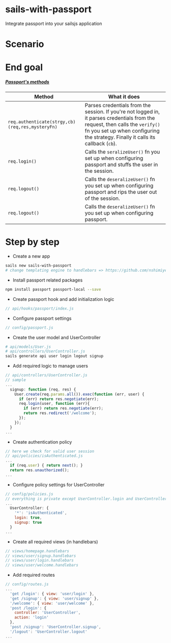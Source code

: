 # sails-with-passport
Integrate passport into your sailsjs application

# Scenario

# End goal

##### [Passport's methods](https://github.com/sails101/using-passport/blob/master/ORIGINAL_PREHOOK_WALKTHROUGH.md#passports-methods)

 Method                                         | What it does
 ---------------------------------------------- | ------------------------------------------------------------------------------------------------
 `req.authenticate(strgy,cb)(req,res,mysteryFn)`| Parses credentials from the session.  If you're not logged in, it parses credentials from the request, then calls the `verify()` fn you set up when configuring the strategy.  Finally it calls its callback (`cb`).
 `req.login()`                                  | Calls the `seralizeUser()` fn you set up when configuring passport and stuffs the user in the session.
 `req.logout()`                                 | Calls the `deseralizeUser()` fn you set up when configuring passport and rips the user out of the session.
 `req.logout()`                                 | Calls the `deseralizeUser()` fn you set up when configuring passport.


# Step by step

* Create a new app
```sh
sails new sails-with-passport
# change templating engine to handlebars => https://github.com/nshimiye/sailsjs-handlebars-app/blob/master/README.md
```

* Install passport related packages
```sh
npm install passport passport-local --save
```

* Create passport hook and add initialization logic
```javascript
// api/hooks/passport/index.js
```

* Configure passport settings
```javascript
// config/passport.js
```

* Create the user model and UserController
```sh
# api/models/User.js
# api/controllers/UserController.js
sails generate api user login logout signup
```

* Add required logic to manage users
```javascript
// api/controllers/UserController.js
// sample
...
  signup: function (req, res) {
    User.create(req.params.all()).exec(function (err, user) {
      if (err) return res.negotiate(err);
      req.login(user, function (err){
        if (err) return res.negotiate(err);
        return res.redirect('/welcome');
      });
    });
  }
...
```

* Create authentication policy
```javascript
// here we check for valid user session
// api/policies/isAuthenticated.js
...
  if (req.user) { return next(); }
  return res.unauthorized();
...
```

* Configure policy settings for UserController
```javascript
// config/policies.js
// everything is private except UserController.login and UserController.signup
...
  UserController: {
    '*': 'isAuthenticated',
    login: true,
    signup: true
  }
...
```

* Create all required views (in handlebars)
```javascript
// views/homepage.handlebars
// views/user/signup.handlebars
// views/user/login.handlebars
// views/user/welcome.handlebars
```

* Add required routes
```javascript
// config/routes.js
...
  'get /login': { view: 'user/login' },
  'get /signup': { view: 'user/signup' },
  '/welcome': { view: 'user/welcome' },
  'post /login': {
    controller: 'UserController',
    action: 'login'
  },
  'post /signup': 'UserController.signup',
  '/logout': 'UserController.logout'
...
```

